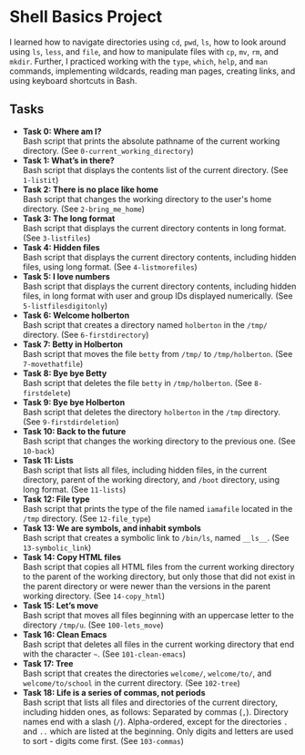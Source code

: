 <h1>Shell Basics Project</h1>

<p>I learned how to navigate directories using <code>cd</code>, <code>pwd</code>, <code>ls</code>, how to look around using <code>ls</code>, <code>less</code>, and <code>file</code>, and how to manipulate files with <code>cp</code>, <code>mv</code>, <code>rm</code>, and <code>mkdir</code>. Further, I practiced working with the <code>type</code>, <code>which</code>, <code>help</code>, and <code>man</code> commands, implementing wildcards, reading man pages, creating links, and using keyboard shortcuts in Bash.</p>

<h2>Tasks</h2>

<ul>
    <li><strong>Task 0: Where am I?</strong><br>
        Bash script that prints the absolute pathname of the current working directory. (See <code>0-current_working_directory</code>)</li>
    <li><strong>Task 1: What’s in there?</strong><br>
        Bash script that displays the contents list of the current directory. (See <code>1-listit</code>)</li>
    <li><strong>Task 2: There is no place like home</strong><br>
        Bash script that changes the working directory to the user's home directory. (See <code>2-bring_me_home</code>)</li>
    <li><strong>Task 3: The long format</strong><br>
        Bash script that displays the current directory contents in long format. (See <code>3-listfiles</code>)</li>
    <li><strong>Task 4: Hidden files</strong><br>
        Bash script that displays the current directory contents, including hidden files, using long format. (See <code>4-listmorefiles</code>)</li>
    <li><strong>Task 5: I love numbers</strong><br>
        Bash script that displays the current directory contents, including hidden files, in long format with user and group IDs displayed numerically. (See <code>5-listfilesdigitonly</code>)</li>
    <li><strong>Task 6: Welcome holberton</strong><br>
        Bash script that creates a directory named <code>holberton</code> in the <code>/tmp/</code> directory. (See <code>6-firstdirectory</code>)</li>
    <li><strong>Task 7: Betty in Holberton</strong><br>
        Bash script that moves the file <code>betty</code> from <code>/tmp/</code> to <code>/tmp/holberton</code>. (See <code>7-movethatfile</code>)</li>
    <li><strong>Task 8: Bye bye Betty</strong><br>
        Bash script that deletes the file <code>betty</code> in <code>/tmp/holberton</code>. (See <code>8-firstdelete</code>)</li>
    <li><strong>Task 9: Bye bye Holberton</strong><br>
        Bash script that deletes the directory <code>holberton</code> in the <code>/tmp</code> directory. (See <code>9-firstdirdeletion</code>)</li>
    <li><strong>Task 10: Back to the future</strong><br>
        Bash script that changes the working directory to the previous one. (See <code>10-back</code>)</li>
    <li><strong>Task 11: Lists</strong><br>
        Bash script that lists all files, including hidden files, in the current directory, parent of the working directory, and <code>/boot</code> directory, using long format. (See <code>11-lists</code>)</li>
    <li><strong>Task 12: File type</strong><br>
        Bash script that prints the type of the file named <code>iamafile</code> located in the <code>/tmp</code> directory. (See <code>12-file_type</code>)</li>
    <li><strong>Task 13: We are symbols, and inhabit symbols</strong><br>
        Bash script that creates a symbolic link to <code>/bin/ls</code>, named <code>__ls__</code>. (See <code>13-symbolic_link</code>)</li>
    <li><strong>Task 14: Copy HTML files</strong><br>
        Bash script that copies all HTML files from the current working directory to the parent of the working directory, but only those that did not exist in the parent directory or were newer than the versions in the parent working directory. (See <code>14-copy_html</code>)</li>
    <li><strong>Task 15: Let’s move</strong><br>
        Bash script that moves all files beginning with an uppercase letter to the directory <code>/tmp/u</code>. (See <code>100-lets_move</code>)</li>
    <li><strong>Task 16: Clean Emacs</strong><br>
        Bash script that deletes all files in the current working directory that end with the character <code>~</code>. (See <code>101-clean-emacs</code>)</li>
    <li><strong>Task 17: Tree</strong><br>
        Bash script that creates the directories <code>welcome/</code>, <code>welcome/to/</code>, and <code>welcome/to/school</code> in the current directory. (See <code>102-tree</code>)</li>
   <li><strong>Task 18: Life is a series of commas, not periods</strong><br>
        Bash script that lists all files and directories of the current directory, including hidden ones, as follows:
        Separated by commas (<code>,</code>).
        Directory names end with a slash (<code>/</code>).
        Alpha-ordered, except for the directories <code>.</code> and <code>..</code> which are listed at the beginning.
        Only digits and letters are used to sort - digits come first. (See <code>103-commas</code>)</li> 
</ul>
